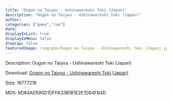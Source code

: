 ```yaml
---
title: "Ougon no Taiyou - Ushinawareshi Toki (Japan)"
description: "Ougon no Taiyou - Ushinawareshi Toki (Japan)"
author: 
categories: ["game","rom"]
date: 
displayInList: true
displayInMenu: false
dropCap: false
featuredImage: /img/gba/Ougon no Taiyou - Ushinawareshi Toki [Japan].jpg
---
```


Description: Ougon no Taiyou - Ushinawareshi Toki (Japan)

Download: <a style="text-decoration:underline;" href="https://mega.nz/#!6fIwwCrT!AjF9G00P13E6yAT9TW3feDioWgp_pYdpiT7uQPlx930" target = "_blank" rel = "nofollow" > Ougon no Taiyou - Ushinawareshi Toki (Japan)</a>

Size: 16777216

MD5: 9D84AD590D1DFFA33B1B1E2E1D64FB4D

